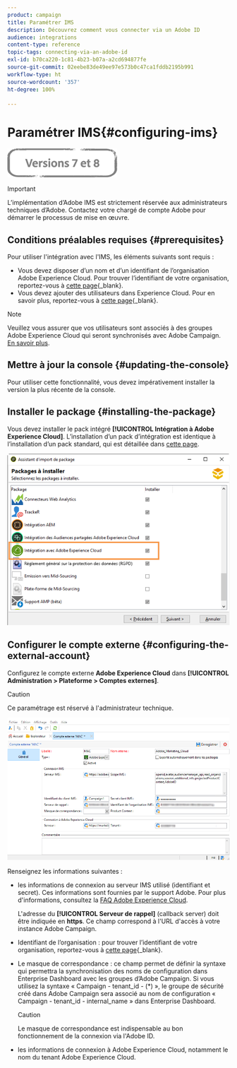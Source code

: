 ```yaml
---
product: campaign
title: Paramétrer IMS
description: Découvrez comment vous connecter via un Adobe ID
audience: integrations
content-type: reference
topic-tags: connecting-via-an-adobe-id
exl-id: b70ca220-1c81-4b23-b07a-a2cd694877fe
source-git-commit: 02eebe83de49ee97e573b0c47ca1fddb2195b991
workflow-type: ht
source-wordcount: '357'
ht-degree: 100%

---
```


# Paramétrer IMS{#configuring-ims}

![](../../assets/common.svg)

>[!IMPORTANT]
>
>L’implémentation d’Adobe IMS est strictement réservée aux administrateurs techniques d’Adobe. Contactez votre chargé de compte Adobe pour démarrer le processus de mise en œuvre.

## Conditions préalables requises {#prerequisites}

Pour utiliser l&#39;intégration avec l&#39;IMS, les éléments suivants sont requis :

* Vous devez disposer d’un nom et d’un identifiant de l’organisation Adobe Experience Cloud. Pour trouver l’identifiant de votre organisation, reportez-vous à [cette page](https://experienceleague.adobe.com/docs/core-services/interface/administration/organizations.html?lang=fr){_blank}.
* Vous devez ajouter des utilisateurs dans Experience Cloud. Pour en savoir plus, reportez-vous à [cette page](https://experienceleague.adobe.com/docs/core-services/interface/administration/admin-getting-started.html?lang=fr){_blank}.

>[!NOTE]
>
>Veuillez vous assurer que vos utilisateurs sont associés à des groupes Adobe Experience Cloud qui seront synchronisés avec Adobe Campaign. [En savoir plus](#configuring-the-external-account).

## Mettre à jour la console {#updating-the-console}

Pour utiliser cette fonctionnalité, vous devez impérativement installer la version la plus récente de la console.

## Installer le package {#installing-the-package}

Vous devez installer le pack intégré **[!UICONTROL Intégration à Adobe Experience Cloud]**. L’installation d’un pack d’intégration est identique à l’installation d’un pack standard, qui est détaillée dans [cette page](../../installation/using/installing-campaign-standard-packages.md).

![](assets/ims_6.png)

## Configurer le compte externe {#configuring-the-external-account}

Configurez le compte externe **Adobe Experience Cloud** dans **[!UICONTROL Administration > Plateforme > Comptes externes]**.

>[!CAUTION]
>
>Ce paramétrage est réservé à l&#39;administrateur technique.

![](assets/ims_5.png)

Renseignez les informations suivantes :

* les informations de connexion au serveur IMS utilisé (identifiant et secret). Ces informations sont fournies par le support Adobe. Pour plus d&#39;informations, consultez la [FAQ Adobe Experience Cloud](https://experienceleague.adobe.com/docs/core-services/interface/manage-users-and-products/faq.html?lang=fr).

   L&#39;adresse du **[!UICONTROL Serveur de rappel]** (callback server) doit être indiquée en **https**. Ce champ correspond à l&#39;URL d&#39;accès à votre instance Adobe Campaign.

* Identifiant de l’organisation : pour trouver l’identifiant de votre organisation, reportez-vous à [cette page](https://experienceleague.adobe.com/docs/core-services/interface/administration/organizations.html?lang=fr){_blank}.
* Le masque de correspondance : ce champ permet de définir la syntaxe qui permettra la synchronisation des noms de configuration dans Enterprise Dashboard avec les groupes d’Adobe Campaign. Si vous utilisez la syntaxe « Campaign - tenant_id - (&#42;) », le groupe de sécurité créé dans Adobe Campaign sera associé au nom de configuration « Campaign - tenant_id - internal_name » dans Enterprise Dashboard.

   >[!CAUTION]
   >
   >Le masque de correspondance est indispensable au bon fonctionnement de la connexion via l&#39;Adobe ID.

* les informations de connexion à Adobe Experience Cloud, notamment le nom du tenant Adobe Experience Cloud.
